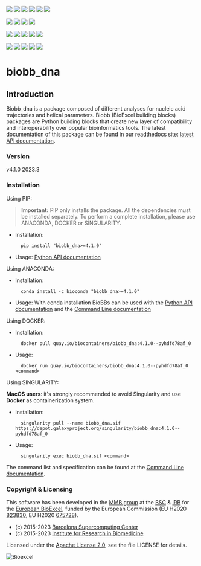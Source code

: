 [![](https://img.shields.io/github/v/tag/bioexcel/biobb_dna?label=Version)](https://GitHub.com/bioexcel/biobb_dna/tags/)
[![](https://img.shields.io/pypi/v/biobb-dna.svg?label=Pypi)](https://pypi.python.org/pypi/biobb-dna/)
[![](https://img.shields.io/conda/vn/bioconda/biobb_dna?label=Conda)](https://anaconda.org/bioconda/biobb_dna)
[![](https://img.shields.io/conda/dn/bioconda/biobb_dna?label=Conda%20Downloads)](https://anaconda.org/bioconda/biobb_dna)
[![](https://img.shields.io/badge/Docker-Quay.io-blue)](https://quay.io/repository/biocontainers/biobb_dna?tab=tags)
[![](https://img.shields.io/badge/Singularity-GalaxyProject-blue)](https://depot.galaxyproject.org/singularity/biobb_dna:4.1.0--pyhdfd78af_0)

[![](https://img.shields.io/badge/OS-Unix%20%7C%20MacOS-blue)](https://github.com/bioexcel/biobb_dna)
[![](https://img.shields.io/pypi/pyversions/biobb-dna.svg?label=Python%20Versions)](https://pypi.org/project/biobb-dna/)
[![](https://img.shields.io/badge/License-Apache%202.0-blue.svg)](https://opensource.org/licenses/Apache-2.0)
[![](https://img.shields.io/badge/Open%20Source%3f-Yes!-blue)](https://github.com/bioexcel/biobb_dna)

[![](https://readthedocs.org/projects/biobb-dna/badge/?version=latest&label=Docs)](https://biobb-dna.readthedocs.io/en/latest/?badge=latest)
[![](https://img.shields.io/website?down_message=Offline&label=Biobb%20Website&up_message=Online&url=https%3A%2F%2Fmmb.irbbarcelona.org%2Fbiobb%2F)](https://mmb.irbbarcelona.org/biobb/)
[![](https://img.shields.io/badge/Youtube-tutorial-blue?logo=youtube&logoColor=red)](https://www.youtube.com/watch?v=ou1DOGNs0xM)
[![](https://zenodo.org/badge/DOI/10.1038/s41597-019-0177-4.svg)](https://doi.org/10.1038/s41597-019-0177-4)
[![](https://img.shields.io/endpoint?color=brightgreen&url=https%3A%2F%2Fapi.juleskreuer.eu%2Fcitation-badge.php%3Fshield%26doi%3D10.1038%2Fs41597-019-0177-4)](https://www.nature.com/articles/s41597-019-0177-4#citeas)

[![](https://docs.bioexcel.eu/biobb_dna/junit/testsbadge.svg)](https://docs.bioexcel.eu/biobb_dna/junit/report.html)
[![](https://docs.bioexcel.eu/biobb_dna/coverage/coveragebadge.svg)](https://docs.bioexcel.eu/biobb_dna/coverage/)
[![](https://docs.bioexcel.eu/biobb_dna/flake8/flake8badge.svg)](https://docs.bioexcel.eu/biobb_dna/flake8/)
[![](https://img.shields.io/github/last-commit/bioexcel/biobb_dna?label=Last%20Commit)](https://github.com/bioexcel/biobb_dna/commits/master)
[![](https://img.shields.io/github/issues/bioexcel/biobb_dna.svg?color=brightgreen&label=Issues)](https://GitHub.com/bioexcel/biobb_dna/issues/)

# biobb_dna

## Introduction
Biobb_dna is a package composed of different analyses for 
nucleic acid trajectories and helical parameters.
Biobb (BioExcel building blocks) packages are Python building blocks that
create new layer of compatibility and interoperability over popular
bioinformatics tools.
The latest documentation of this package can be found in our readthedocs site:
[latest API documentation](http://biobb_dna.readthedocs.io/en/latest/).

### Version
v4.1.0 2023.3

### Installation
Using PIP:

> **Important:** PIP only installs the package. All the dependencies must be installed separately. To perform a complete installation, please use ANACONDA, DOCKER or SINGULARITY.

* Installation:


        pip install "biobb_dna>=4.1.0"


* Usage: [Python API documentation](https://biobb-dna.readthedocs.io/en/latest/modules.html)

Using ANACONDA:

* Installation:


        conda install -c bioconda "biobb_dna>=4.1.0"


* Usage: With conda installation BioBBs can be used with the [Python API documentation](https://biobb-dna.readthedocs.io/en/latest/modules.html) and the [Command Line documentation](https://biobb-dna.readthedocs.io/en/latest/command_line.html)

Using DOCKER:

* Installation:


        docker pull quay.io/biocontainers/biobb_dna:4.1.0--pyhdfd78af_0


* Usage:


        docker run quay.io/biocontainers/biobb_dna:4.1.0--pyhdfd78af_0 <command>

Using SINGULARITY:

**MacOS users**: it's strongly recommended to avoid Singularity and use **Docker** as containerization system.

* Installation:


        singularity pull --name biobb_dna.sif https://depot.galaxyproject.org/singularity/biobb_dna:4.1.0--pyhdfd78af_0


* Usage:


        singularity exec biobb_dna.sif <command>

The command list and specification can be found at the [Command Line documentation](https://biobb-dna.readthedocs.io/en/latest/command_line.html).

### Copyright & Licensing
This software has been developed in the [MMB group](http://mmb.irbbarcelona.org) at the [BSC](http://www.bsc.es/) & [IRB](https://www.irbbarcelona.org/) for the [European BioExcel](http://bioexcel.eu/), funded by the European Commission (EU H2020 [823830](http://cordis.europa.eu/projects/823830), EU H2020 [675728](http://cordis.europa.eu/projects/675728)).

* (c) 2015-2023 [Barcelona Supercomputing Center](https://www.bsc.es/)
* (c) 2015-2023 [Institute for Research in Biomedicine](https://www.irbbarcelona.org/)

Licensed under the
[Apache License 2.0](https://www.apache.org/licenses/LICENSE-2.0), see the file LICENSE for details.

![](https://bioexcel.eu/wp-content/uploads/2019/04/Bioexcell_logo_1080px_transp.png "Bioexcel")